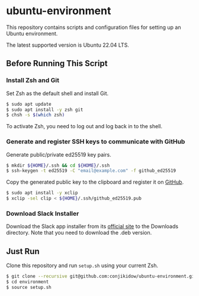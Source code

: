 # ubuntu-environment
This repository contains scripts and configuration files for setting up an Ubuntu environment.

The latest supported version is Ubuntu 22.04 LTS.

## Before Running This Script
### Install Zsh and Git

Set Zsh as the default shell and install Git.

```bash
$ sudo apt update
$ sudo apt install -y zsh git
$ chsh -s $(which zsh)
```

To activate Zsh, you need to log out and log back in to the shell.

### Generate and register SSH keys to communicate with GitHub

Generate public/private ed25519 key pairs.

```zsh
$ mkdir ${HOME}/.ssh && cd ${HOME}/.ssh
$ ssh-keygen -t ed25519 -C "email@example.com" -f github_ed25519
```

Copy the generated public key to the clipboard and register it on [GitHub](https://github.com/settings/keys).

```zsh
$ sudo apt install -y xclip
$ xclip -sel clip < ${HOME}/.ssh/github_ed25519.pub
```

### Download Slack Installer

Download the Slack app installer from its [official site](https://slack.com/downloads/linux) to the Downloads directory.
Note that you need to download the .deb version.

## Just Run

Clone this repository and run `setup.sh` using your current Zsh.

```zsh
$ git clone --recursive git@github.com:conjikidow/ubuntu-environment.git ${HOME}/environment
$ cd environment
$ source setup.sh
```
